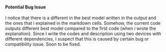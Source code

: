 #### Potential Bug Issue

I notice that there is a different in the best model written in the output and the ones that i explained in the markdown cells. Somehow, the current code outputs different best model compared to the first code (when i wrote the explanation). Since I write the codes and description using two devices with different dependencies, I suspect that this is caused by certain bug or compatibility issue. Soon to be fixed.